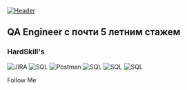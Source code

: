 [![Header](https://user-images.githubusercontent.com/125453017/219000321-ce31e01d-2e1d-4397-bd9a-c59d9a101aa6.jpg)](https://t.me/Untegro)

## QA Engineer с почти 5 летним стажем


### HardSkill's
![JIRA](https://img.shields.io/badge/-SQL-090909??style=for-the-badge&logo=jira&Color=136be1)
![SQL](https://img.shields.io/badge/-SQL-090909??style=for-the-badge&logo=mysql&Color=00648B)
![Postman](https://img.shields.io/badge/-Postman-090909??style=for-the-badge&logo=postman&Color=00648B)
![SQL](https://img.shields.io/badge/-SQL-090909??style=for-the-badge&logo=mysql&Color=00648B)
![SQL](https://img.shields.io/badge/-SQL-090909??style=for-the-badge&logo=mysql&Color=00648B)
![SQL](https://img.shields.io/badge/-SQL-090909??style=for-the-badge&logo=mysql&Color=00648B)

Follow Me
